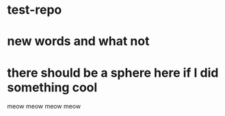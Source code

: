# test-repo

# new words and what not

# there should be a sphere here if I did something cool
meow meow meow meow
